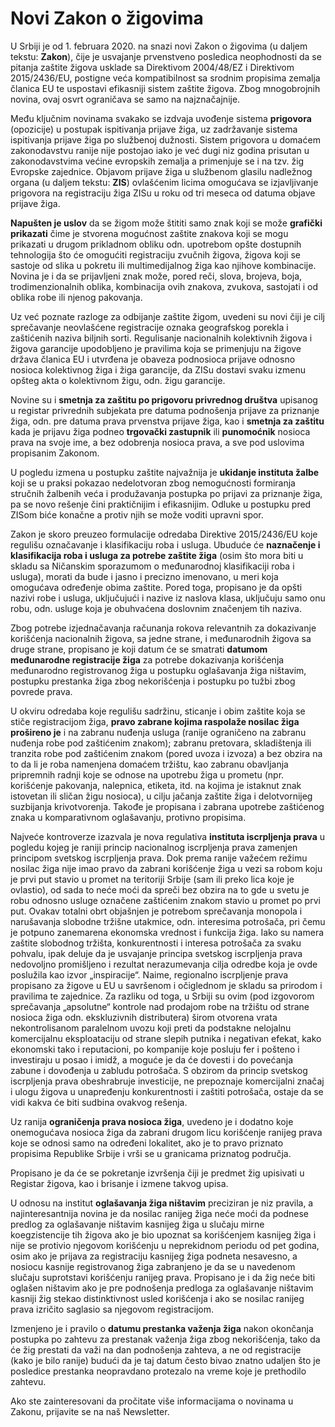 # Novi Zakon o žigovima

U Srbiji je od 1. februara 2020. na snazi novi Zakon o žigovima (u daljem tekstu: **Zakon**), čije je usvajanje prvenstveno posledica neophodnosti da se pitanja zaštite žigova usklade sa Direktivom 2004/48/EZ i Direktivom 2015/2436/EU, postigne veća kompatibilnost sa srodnim propisima zemalja članica EU te uspostavi efikasniji sistem zaštite žigova. Zbog mnogobrojnih novina, ovaj osvrt ograničava se samo na najznačajnije.

Među ključnim novinama svakako se izdvaja uvođenje sistema **prigovora** (opozicije) u postupak ispitivanja prijave žiga, uz zadržavanje sistema ispitivanja prijave žiga po službenoj dužnosti. Sistem prigovora u domaćem zakonodavstvu ranije nije postojao iako je već dugi niz godina prisutan u zakonodavstvima većine evropskih zemalja a primenjuje se i na tzv. žig Evropske zajednice. Objavom prijave žiga u službenom glasilu nadležnog organa (u daljem tekstu: **ZIS**) ovlašćenim licima omogućava se izjavljivanje prigovora na registraciju žiga ZISu u roku od tri meseca od datuma objave prijave žiga.

**Napušten je uslov** da se žigom može štititi samo znak koji se može **grafički prikazati** čime je stvorena mogućnost zaštite znakova koji se mogu prikazati u drugom prikladnom obliku odn. upotrebom opšte dostupnih tehnologija što će omogućiti registraciju zvučnih žigova, žigova koji se sastoje od slika u pokretu ili multimedijalnog žiga kao njihove kombinacije. Novina je i da se prijavljeni znak može, pored reči, slova, brojeva, boja, trodimenzionalnih oblika, kombinacija ovih  znakova, zvukova, sastojati i od oblika robe ili njenog pakovanja.

Uz već poznate razloge za odbijanje zaštite žigom, uvedeni su novi čiji je cilj sprečavanje neovlašćene registracije oznaka geografskog porekla i zaštićenih naziva biljnih sorti. Regulisanje nacionalnih kolektivnih žigova i žigova garancije upodobljeno je pravilima koja se primenjuju na žigove država članica EU i utvrđena je obaveza podnosioca prijave odnosno nosioca kolektivnog žiga i žiga garancije, da ZISu dostavi svaku izmenu opšteg akta o kolektivnom žigu, odn. žigu garancije.

Novine su i **smetnja za zaštitu po prigovoru privrednog društva** upisanog u registar privrednih subjekata pre datuma podnošenja prijave za priznanje žiga, odn. pre datuma prava prvenstva prijave žiga, kao i **smetnja za zaštitu** kada je prijavu žiga podneo **trgovački zastupnik** ili **punomoćnik** nosioca prava na svoje ime, a bez odobrenja nosioca prava, a sve pod uslovima propisanim Zakonom.

U pogledu izmena u postupku zaštite najvažnija je **ukidanje instituta žalbe** koji se u praksi pokazao nedelotvoran zbog nemogućnosti formiranja stručnih žalbenih veća i produžavanja postupka po prijavi za priznanje žiga, pa se novo rešenje čini praktičnijim i efikasnijim. Odluke u postupku pred ZISom biće konačne a protiv njih se može voditi upravni spor.

Zakon je skoro preuzeo formulacije odredaba Direktive 2015/2436/EU koje regulišu označavanje i klasifikaciju roba i usluga. Ubuduće će **naznačenje i klasifikacija roba i usluga za potrebe zaštite žiga** (osim što mora biti u skladu sa Ničanskim sporazumom o međunarodnoj klasifikaciji roba i usluga), morati da bude i jasno i precizno imenovano, u meri koja omogućava određenje obima zaštite. Pored toga, propisano je da opšti nazivi robe i usluga, uključujući i nazive iz naslova klasa, uključuju samo onu robu, odn. usluge koja je obuhvaćena doslovnim značenjem tih naziva.

Zbog potrebe izjednačavanja računanja rokova relevantnih za dokazivanje korišćenja nacionalnih žigova, sa jedne strane, i međunarodnih žigova sa druge strane, propisano je koji datum će se smatrati **datumom međunarodne registracije žiga** za potrebe dokazivanja korišćenja međunarodno registrovanog žiga u postupku oglašavanja žiga ništavim, postupku prestanka žiga zbog nekorišćenja i postupku po tužbi zbog povrede prava.

U okviru odredaba koje regulišu sadržinu, sticanje i obim zaštite koja se stiče registracijom žiga, **pravo zabrane kojima raspolaže nosilac žiga prošireno je** i na zabranu nuđenja usluga (ranije ograničeno na zabranu nuđenja robe pod zaštićenim znakom); zabranu pretovara, skladištenja ili tranzita robe pod zaštićenim znakom (pored uvoza i izvoza) a bez obzira na to da li je roba namenjena domaćem tržištu, kao zabranu obavljanja pripremnih radnji koje se odnose na upotrebu žiga u prometu (npr. korišćenje pakovanja, nalepnica, etiketa, itd. na kojima je istaknut znak istovetan ili sličan žigu nosioca), u cilju jačanja zaštite žiga i delotvornijeg suzbijanja krivotvorenja.
Takođe je propisana i zabrana upotrebe zaštićenog znaka u komparativnom oglašavanju, protivno propisima.

Najveće kontroverze izazvala je nova regulativa **instituta iscrpljenja prava** u pogledu kojeg je raniji princip nacionalnog iscrpljenja prava zamenjen principom svetskog iscrpljenja prava. Dok prema ranije važećem režimu nosilac žiga nije imao pravo da zabrani korišćenje žiga u vezi sa robom koju je prvi put stavio u promet na teritoriji Srbije (sam ili preko lica koje je ovlastio), od sada to neće moći da spreči bez obzira na to gde u svetu je robu odnosno usluge označene zaštićenim znakom stavio u promet po prvi put. Ovakav totalni obrt objašnjen je potrebom sprečavanja monopola i narušavanja slobodne tržišne utakmice, odn. interesima potrošača, pri čemu je potpuno zanemarena ekonomska vrednost i funkcija žiga. Iako su namera zaštite slobodnog tržišta, konkurentnosti i interesa potrošača za svaku pohvalu, ipak deluje da je usvajanje principa svetskog iscrpljenja prava nedovoljno promišljeno i rezultat nerazumevanja cilja odredbe koja je ovde poslužila kao izvor „inspiracije“. Naime, regionalno iscrpljenje prava propisano za žigove u EU u savršenom i očiglednom je skladu sa prirodom i pravilima te zajednice. Za razliku od toga, u Srbiji su ovim (pod izgovorom sprečavanja „apsolutne“ kontrole nad prodajom robe na tržištu od strane nosioca žiga odn. ekskluzivnih distributera) širom otvorena vrata nekontrolisanom paralelnom uvozu koji preti da podstakne nelojalnu komercijalnu eksploataciju od strane slepih putnika i negativan efekat, kako ekonomski tako i reputacioni, po kompanije koje posluju fer i pošteno i investiraju u posao i imidž, a moguće je da će dovesti i do povećanja zabune i dovođenja u zabludu potrošača. S obzirom da princip svetskog iscrpljenja prava obeshrabruje investicije, ne prepoznaje komercijalni značaj i ulogu žigova u unapređenju konkurentnosti i zaštiti potrošača, ostaje da se vidi kakva će biti sudbina ovakvog rešenja.

Uz ranija **ograničenja prava nosioca žiga**, uvedeno je i dodatno koje onemogućava nosioca žiga da zabrani drugom licu korišćenje ranijeg prava koje se odnosi samo na određeni lokalitet, ako je to pravo priznato propisima Republike Srbije i vrši se u granicama priznatog područja.

Propisano je da će se pokretanje izvršenja čiji je predmet žig upisivati u Registar žigova, kao i brisanje i izmene takvog upisa.

U odnosu na institut **oglašavanja žiga ništavim** preciziran je niz pravila, a najinteresantnija novina je  da nosilac ranijeg žiga neće moći da podnese predlog za oglašavanje ništavim kasnijeg žiga u slučaju mirne koegzistencije tih žigova ako je bio upoznat sa korišćenjem kasnijeg žiga i nije se protivio njegovom korišćenju u neprekidnom periodu od pet godina, osim ako je prijava za registraciju kasnijeg žiga podneta nesavesno, a nosiocu kasnije registrovanog žiga zabranjeno je da se u navedenom slučaju suprotstavi korišćenju ranijeg prava. Propisano je i da žig neće biti oglašen ništavim ako je pre podnošenja predloga za oglašavanje ništavim kasniji žig stekao distinktivnost usled korišćenja i ako se nosilac ranijeg prava izričito saglasio sa njegovom registracijom.

Izmenjeno je i pravilo o **datumu prestanka važenja žiga** nakon okončanja postupka po zahtevu za prestanak važenja žiga zbog nekorišćenja, tako da će žig prestati da važi na dan podnošenja zahteva, a ne od registracije (kako je bilo ranije) budući da je taj datum često bivao znatno udaljen što je posledice prestanka neopravdano protezalo na vreme koje je prethodilo zahtevu.

Ako ste zainteresovani da pročitate više informacijama o novinama u Zakonu, prijavite se na naš Newsletter.
